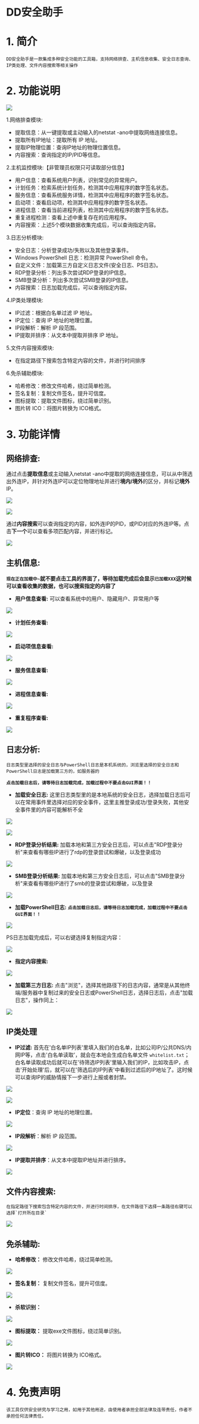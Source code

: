 # DD安全助手

# 1. 简介
    DD安全助手是一款集成多种安全功能的工具箱，支持网络排查、主机信息收集、安全日志查询、IP类处理、文件内容搜索等相关操作

# 2. 功能说明

![](_v_images/11743250206_16152.png)


1.网络排查模块:
* 提取信息：从一键提取或主动输入的netstat -ano中提取网络连接信息。
* 提取所有IP地址：提取所有 IP 地址。
* 提取IP物理位置：查询IP地址的物理位置信息。
* 内容搜索：查询指定的IP/PID等信息。


2.主机监控模块:【非管理员权限只可读取部分信息】
* 用户信息：查看系统用户列表，识别常见的异常用户。
* 计划任务：检索系统计划任务，检测其中应用程序的数字签名状态。
* 服务信息：查看系统服务详情，检测其中应用程序的数字签名状态。
* 启动项：查看启动项，检测其中应用程序的数字签名状态。
* 进程信息：查看当前进程列表，检测其中应用程序的数字签名状态。
* 重复进程检测：查看上述中重复存在的应用程序。
* 内容搜索：上述5个模块数据收集完成后，可以查询指定内容。

3.日志分析模块:
* 安全日志：分析登录成功/失败以及其他登录事件。
* Windows PowerShell 日志：检测异常 PowerShell 命令。
* 自定义文件：加载第三方自定义日志文件(安全日志、PS日志)。
* RDP登录分析：列出多次尝试RDP登录的IP信息。
* SMB登录分析：列出多次尝试SMB登录的IP信息。
* 内容搜索：日志加载完成后，可以查询指定内容。

4.IP类处理模块:
* IP过滤：根据白名单过滤 IP 地址。
* IP定位：查询 IP 地址的地理位置。
* IP段解析：解析 IP 段范围。
* IP提取并排序：从文本中提取并排序 IP 地址。

5.文件内容搜索模块:
* 在指定路径下搜索包含特定内容的文件，并进行时间排序

6.免杀辅助模块:
* 哈希修改：修改文件哈希，绕过简单检测。
* 签名复制：复制文件签名，提升可信度。
* 图标提取：提取文件图标，绕过简单识别。
* 图片转 ICO：将图片转换为 ICO格式。

# 3. 功能详情
## 网络排查:
通过点击**提取信息**或主动输入netstat -ano中提取的网络连接信息，可以从中筛选出外连IP，并针对外连IP可以定位物理地址并进行**境内/境外**的区分，并标记**境外**IP。

![](_v_images/1743085801_11573.png)

![](_v_images/1743085691_7260.png)

通过**内容搜索**可以查询指定的内容，如外连IP的PID，或PID对应的外连IP等。点击**下一个**可以查看多项匹配内容，并进行标记。

![](_v_images/1743085755_28307.png)



## 主机信息:

**`现在正在加载中~`就不要点击工具的界面了，等待加载完成后会显示`已加载XXX`这时候可以查看收集的数据，也可以搜索指定的内容了**
* **用户信息查看:** 可以查看系统中的用户、隐藏用户、异常用户等

![](_v_images/1743085213_27803.png)

* **计划任务查看:**

![](_v_images/1743085183_11391.png)

* **启动项信息查看:**

![](_v_images/1743085254_7196.png)


* **服务信息查看:**

![](_v_images/1743084502_7470.png)

* **进程信息查看:**

![](_v_images/1743084441_2308.png)

* **重复程序查看:**

![](_v_images/1743091143_16626.png)



## 日志分析:

    日志类型里选择的安全日志与PowerShell日志是本机系统的，浏览里选择的安全日志和PowerShell日志是加载第三方的，如服务器的

**`点击加载日志后，请等待日志加载完成，加载过程中不要点击GUI界面！！`**

* **加载安全日志:** 这里日志类型里的是本地系统的安全日志，选择加载日志后可以在常用事件里选择对应的安全事件，这里主推登录成功/登录失败，其他安全事件里的内容可能解析不全

![](_v_images/1743085924_8595.png)


![](_v_images/1743086049_29050.png)


* **RDP登录分析结果:**
加载本地和第三方安全日志后，可以点击"RDP登录分析"来查看有哪些IP进行了rdp的登录尝试和爆破，以及登录成功

![](_v_images/20250407102525.png)


* **SMB登录分析结果:**
加载本地和第三方安全日志后，可以点击"SMB登录分析"来查看有哪些IP进行了smb的登录尝试和爆破，以及登录

![](_v_images/20250407102413.png)

* **加载PowerShell日志:**
**`点击加载日志后，请等待日志加载完成，加载过程中不要点击GUI界面！！
`**

![](_v_images/1743085876_20117.png)

PS日志加载完成后，可以右键选择复制指定内容：

![](_v_images/1743087505_26752.png)

* **指定内容搜索:**

![](_v_images/1743087746_3960.png)


* **加载第三方日志:**
点击"浏览"，选择其他路径下的日志内容，通常是从其他终端/服务器中复制过来的安全日志或PowerShell日志，选择日志后，点击"加载日志"，操作同上：

![](_v_images/1743088040_25366.png)


## IP类处理
* **IP过滤:** 首先在'白名单IP列表'里填入我们的白名单，比如公司IP/公共DNS/内网IP等，点击'白名单读取'，就会在本地会生成白名单文件 `whitelist.txt`；白名单读取成功后就可以在'待筛选IP列表'里输入我们的IP，比如攻击IP，点击'开始处理'后，就可以在'筛选后的IP列表'中看到过滤后的IP地址了。这时候可以查询IP的威胁情报下一步进行上报或者封禁。

![](_v_images/1743089569_17243.png)

![](_v_images/1743090301_3154.png)


* **IP定位**：查询 IP 地址的地理位置。

![](_v_images/1743090415_14511.png)


* **IP段解析**：解析 IP 段范围。

![](_v_images/1743090739_14178.png)


* **IP提取并排序**：从文本中提取IP地址并进行排序。

![](_v_images/1743090832_27865.png)




## 文件内容搜索:
    在指定路径下搜索包含特定内容的文件，并进行时间排序，在文件路径下选择一条路径右键可以选择`打开所在目录`

![](_v_images/1743065496_4473.png)


## 免杀辅助:
* **哈希修改：** 修改文件哈希，绕过简单检测。

![](_v_images/1743091728_15429.png)

* **签名复制：** 复制文件签名，提升可信度。

![](_v_images/1743091832_29674.png)

* **杀软识别：**

![](_v_images/1743091234_2971.png)

* **图标提取：** 提取exe文件图标，绕过简单识别。

![](_v_images/1743091296_10611.png)

* **图片转ICO：** 将图片转换为 ICO格式。

![](_v_images/1743091362_7783.png)


# 4. 免责声明

`该工具仅供安全研究与学习之用，如用于其他用途，由使用者承担全部法律及连带责任，作者不承担任何法律责任。`